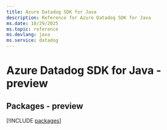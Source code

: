 ```yaml
---
title: Azure Datadog SDK for Java
description: Reference for Azure Datadog SDK for Java
ms.date: 10/29/2025
ms.topic: reference
ms.devlang: java
ms.service: datadog
---
```

# Azure Datadog SDK for Java - preview
## Packages - preview
[!INCLUDE [packages](datadog-index.md)]
